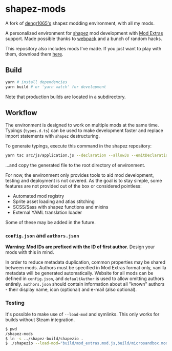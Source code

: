 # shapez-mods

A fork of [dengr1065's](https://github.com/dengr1065/shapez-mods) shapez modding
environment, with all my mods.

A personalized environment for [shapez] mod development with [Mod
Extras][mod-extras] support. Made possible thanks to [webpack] and a bunch of
random hacks.

This repository also includes mods I've made. If you just want to play with
them, download them [here][skimnerphi].

[shapez]: https://github.com/tobspr/shapez.io
[mod-extras]: https://skimnerphi.net/mods/mod_extras/
[webpack]: https://webpack.js.org
[skimnerphi]: https://skimnerphi.net/

## Build

```bash
yarn # install dependencies
yarn build # or 'yarn watch' for development
```

Note that production builds are located in a subdirectory.

## Workflow

The environment is designed to work on multiple mods at the same time. Typings
(`types.d.ts`) can be used to make development faster and replace import
statements with `shapez` destructuring.

To generate typings, execute this command in the shapez repository:

```bash
yarn tsc src/js/application.js --declaration --allowJs --emitDeclarationOnly --skipLibCheck --out types.js
```

…and copy the generated file to the root directory of environment.

For now, the environment only provides tools to aid mod development, testing and
deployment is not covered. As the goal is to stay simple, some features are not
provided out of the box or considered pointless:

-   Automated mod registry
-   Sprite asset loading and atlas stitching
-   SCSS/Sass with shapez functions and mixins
-   External YAML translation loader

Some of these may be added in the future.

### `config.json` and `authors.json`

**Warning: Mod IDs are prefixed with the ID of first author.** Design your mods
with this in mind.

In order to reduce metadata duplication, common properties may be shared between
mods. Authors must be specified in Mod Extras format only, vanilla metadata will
be generated automatically. Website for all mods can be defined in
`config.json`, and `defaultAuthor` is used to allow omitting authors entirely.
`authors.json` should contain information about all "known" authors - their
display name, icon (optional) and e-mail (also optional).

### Testing

It's possible to make use of `--load-mod` and symlinks. This only works for
builds without Steam integration.

```bash
$ pwd
/shapez-mods
$ ln -s ../shapez-build/shapezio .
$ ./shapezio --load-mod="build/mod_extras.mod.js,build/microsandbox.mod.js"
```
